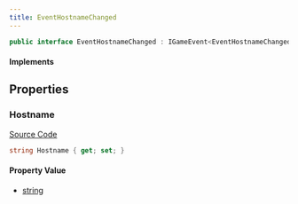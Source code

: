 ```yaml
---
title: EventHostnameChanged
---
```


```csharp
public interface EventHostnameChanged : IGameEvent<EventHostnameChanged>
```

#### Implements

## Properties

### Hostname

[Source Code](https://github.com/swiftly-solution/swiftlys2/blob/beta/managed/src/SwiftlyS2.Generated/GameEvents/Interfaces/EventHostnameChanged.cs#L21)

```csharp
string Hostname { get; set; }
```

#### Property Value

- [string](https://learn.microsoft.com/dotnet/api/system.string)

